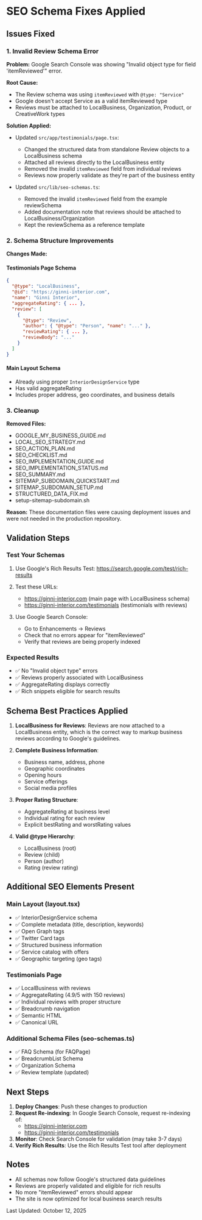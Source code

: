# SEO Schema Fixes Applied

## Issues Fixed

### 1. Invalid Review Schema Error

**Problem:** Google Search Console was showing "Invalid object type for field 'itemReviewed'" error.

**Root Cause:**

- The Review schema was using `itemReviewed` with `@type: "Service"`
- Google doesn't accept Service as a valid itemReviewed type
- Reviews must be attached to LocalBusiness, Organization, Product, or CreativeWork types

**Solution Applied:**

- Updated `src/app/testimonials/page.tsx`:

  - Changed the structured data from standalone Review objects to a LocalBusiness schema
  - Attached all reviews directly to the LocalBusiness entity
  - Removed the invalid `itemReviewed` field from individual reviews
  - Reviews now properly validate as they're part of the business entity

- Updated `src/lib/seo-schemas.ts`:
  - Removed the invalid `itemReviewed` field from the example reviewSchema
  - Added documentation note that reviews should be attached to LocalBusiness/Organization
  - Kept the reviewSchema as a reference template

### 2. Schema Structure Improvements

**Changes Made:**

#### Testimonials Page Schema

```json
{
  "@type": "LocalBusiness",
  "@id": "https://ginni-interior.com",
  "name": "Ginni Interior",
  "aggregateRating": { ... },
  "review": [
    {
      "@type": "Review",
      "author": { "@type": "Person", "name": "..." },
      "reviewRating": { ... },
      "reviewBody": "..."
    }
  ]
}
```

#### Main Layout Schema

- Already using proper `InteriorDesignService` type
- Has valid aggregateRating
- Includes proper address, geo coordinates, and business details

### 3. Cleanup

**Removed Files:**

- GOOGLE_MY_BUSINESS_GUIDE.md
- LOCAL_SEO_STRATEGY.md
- SEO_ACTION_PLAN.md
- SEO_CHECKLIST.md
- SEO_IMPLEMENTATION_GUIDE.md
- SEO_IMPLEMENTATION_STATUS.md
- SEO_SUMMARY.md
- SITEMAP_SUBDOMAIN_QUICKSTART.md
- SITEMAP_SUBDOMAIN_SETUP.md
- STRUCTURED_DATA_FIX.md
- setup-sitemap-subdomain.sh

**Reason:** These documentation files were causing deployment issues and were not needed in the production repository.

## Validation Steps

### Test Your Schemas

1. Use Google's Rich Results Test: https://search.google.com/test/rich-results
2. Test these URLs:

   - https://ginni-interior.com (main page with LocalBusiness schema)
   - https://ginni-interior.com/testimonials (testimonials with reviews)

3. Use Google Search Console:
   - Go to Enhancements → Reviews
   - Check that no errors appear for "itemReviewed"
   - Verify that reviews are being properly indexed

### Expected Results

- ✅ No "Invalid object type" errors
- ✅ Reviews properly associated with LocalBusiness
- ✅ AggregateRating displays correctly
- ✅ Rich snippets eligible for search results

## Schema Best Practices Applied

1. **LocalBusiness for Reviews**: Reviews are now attached to a LocalBusiness entity, which is the correct way to markup business reviews according to Google's guidelines.

2. **Complete Business Information**:

   - Business name, address, phone
   - Geographic coordinates
   - Opening hours
   - Service offerings
   - Social media profiles

3. **Proper Rating Structure**:

   - AggregateRating at business level
   - Individual rating for each review
   - Explicit bestRating and worstRating values

4. **Valid @type Hierarchy**:
   - LocalBusiness (root)
   - Review (child)
   - Person (author)
   - Rating (review rating)

## Additional SEO Elements Present

### Main Layout (layout.tsx)

- ✅ InteriorDesignService schema
- ✅ Complete metadata (title, description, keywords)
- ✅ Open Graph tags
- ✅ Twitter Card tags
- ✅ Structured business information
- ✅ Service catalog with offers
- ✅ Geographic targeting (geo tags)

### Testimonials Page

- ✅ LocalBusiness with reviews
- ✅ AggregateRating (4.9/5 with 150 reviews)
- ✅ Individual reviews with proper structure
- ✅ Breadcrumb navigation
- ✅ Semantic HTML
- ✅ Canonical URL

### Additional Schema Files (seo-schemas.ts)

- ✅ FAQ Schema (for FAQPage)
- ✅ BreadcrumbList Schema
- ✅ Organization Schema
- ✅ Review template (updated)

## Next Steps

1. **Deploy Changes**: Push these changes to production
2. **Request Re-indexing**: In Google Search Console, request re-indexing of:
   - https://ginni-interior.com
   - https://ginni-interior.com/testimonials
3. **Monitor**: Check Search Console for validation (may take 3-7 days)
4. **Verify Rich Results**: Use the Rich Results Test tool after deployment

## Notes

- All schemas now follow Google's structured data guidelines
- Reviews are properly validated and eligible for rich results
- No more "itemReviewed" errors should appear
- The site is now optimized for local business search results

Last Updated: October 12, 2025
